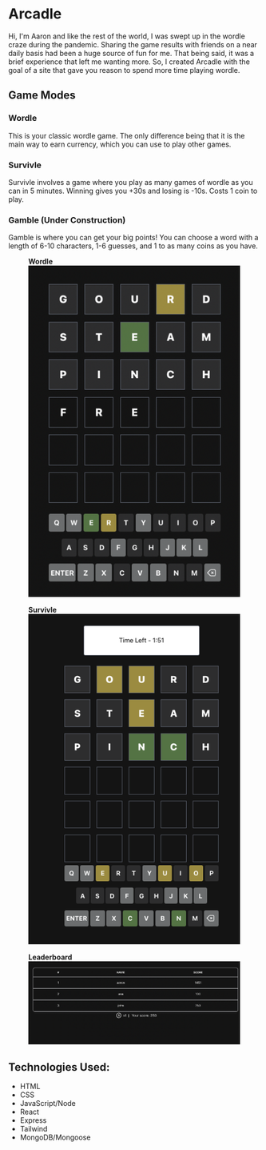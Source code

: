 # Arcadle

Hi, I'm Aaron and like the rest of the world, I was swept up in the wordle craze during the pandemic. Sharing the game results with friends on a near daily basis had been a huge source of fun for me. That being said, it was a brief experience that left me wanting more. So, I created Arcadle with the goal of a site that gave you reason to spend more time playing wordle. 

## Game Modes

### Wordle

This is your classic wordle game. The only difference being that it is the main way to earn currency, which you can use to play other games. 

### Survivle

Survivle involves a game where you play as many games of wordle as you can in 5 minutes. Winning gives you +30s and losing is -10s. Costs 1 coin to play. 

### Gamble (Under Construction)

Gamble is where you can get your big points! You can choose a word with a length of 6-10 characters, 1-6 guesses, and 1 to as many coins as you have. 

<figure>
  <figcaption><strong>Wordle</strong></figcaption>
  <img src="./public/wordle.png" alt="Trulli" width="900">
</figure>


<figure>
  <figcaption><strong>Survivle</strong></figcaption>
  <img src="./public/survivle.png" alt="Trulli" width="900">
</figure>


<figure>
  <figcaption><strong>Leaderboard</strong></figcaption>
  <img src="./public/leaderboard.png" alt="Trulli" width="900">
</figure>

## Technologies Used:
- HTML
- CSS
- JavaScript/Node
- React
- Express
- Tailwind
- MongoDB/Mongoose

